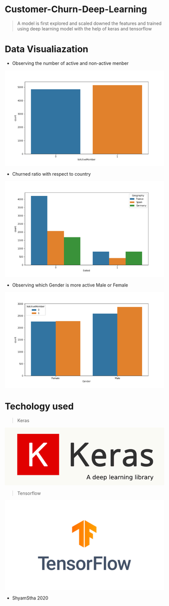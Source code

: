 # Customer-Churn-Deep-Learning
> A model is first explored and scaled downed the features and trained using deep learning model with the help of keras and tensorflow
# Data Visualiazation
* Observing the number of active and non-active menber

<img src="isactive.png/">

* Churned ratio with respect to country

<img src="exitedvsgeography.png/">

* Observing which Gender is more active Male or Female

<img src="gendervsisactive.png/">

# Techology used

> Keras
<img src="keras.jpeg/">

> Tensorflow
<img src="tensorflow.png/">

* ShyamStha 2020


